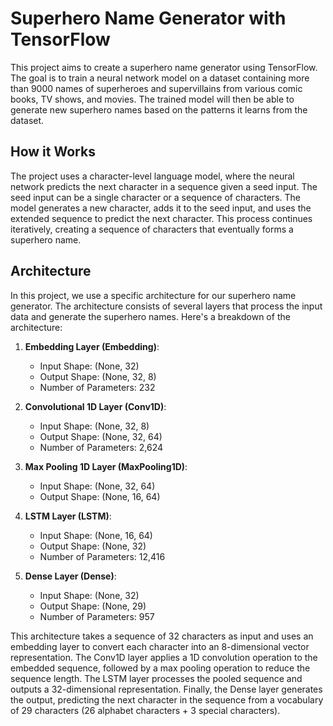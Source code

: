 # Superhero Name Generator with TensorFlow

This project aims to create a superhero name generator using TensorFlow. The goal is to train a neural network model on a dataset containing more than 9000 names of superheroes and supervillains from various comic books, TV shows, and movies. The trained model will then be able to generate new superhero names based on the patterns it learns from the dataset.

## How it Works

The project uses a character-level language model, where the neural network predicts the next character in a sequence given a seed input. The seed input can be a single character or a sequence of characters. The model generates a new character, adds it to the seed input, and uses the extended sequence to predict the next character. This process continues iteratively, creating a sequence of characters that eventually forms a superhero name.

## Architecture
In this project, we use a specific architecture for our superhero name generator. The architecture consists of several layers that process the input data and generate the superhero names. Here's a breakdown of the architecture:

1. **Embedding Layer (Embedding)**:
   - Input Shape: (None, 32)
   - Output Shape: (None, 32, 8)
   - Number of Parameters: 232

2. **Convolutional 1D Layer (Conv1D)**:
   - Input Shape: (None, 32, 8)
   - Output Shape: (None, 32, 64)
   - Number of Parameters: 2,624

3. **Max Pooling 1D Layer (MaxPooling1D)**:
   - Input Shape: (None, 32, 64)
   - Output Shape: (None, 16, 64)

4. **LSTM Layer (LSTM)**:
   - Input Shape: (None, 16, 64)
   - Output Shape: (None, 32)
   - Number of Parameters: 12,416

5. **Dense Layer (Dense)**:
   - Input Shape: (None, 32)
   - Output Shape: (None, 29)
   - Number of Parameters: 957

This architecture takes a sequence of 32 characters as input and uses an embedding layer to convert each character into an 8-dimensional vector representation. The Conv1D layer applies a 1D convolution operation to the embedded sequence, followed by a max pooling operation to reduce the sequence length. The LSTM layer processes the pooled sequence and outputs a 32-dimensional representation. Finally, the Dense layer generates the output, predicting the next character in the sequence from a vocabulary of 29 characters (26 alphabet characters + 3 special characters).
